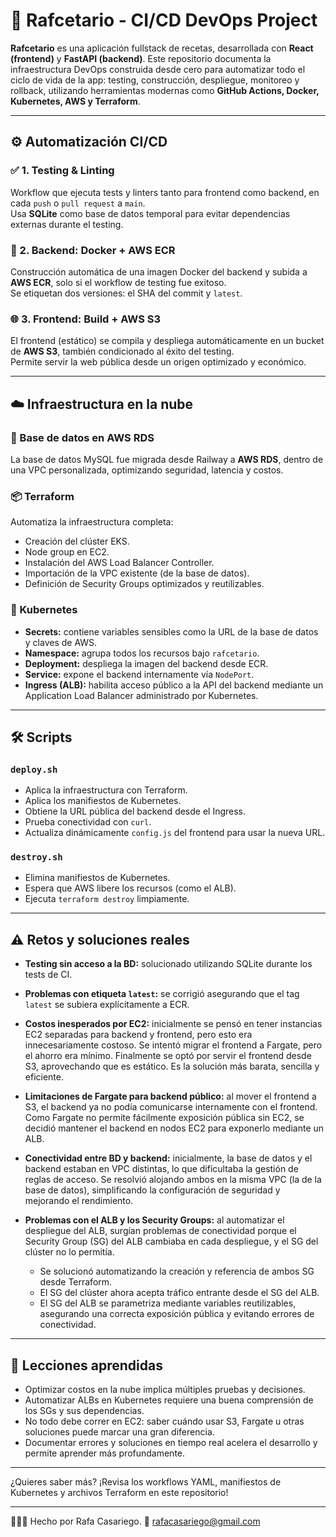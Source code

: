 # 🚀 Rafcetario - CI/CD DevOps Project

**Rafcetario** es una aplicación fullstack de recetas, desarrollada con **React (frontend)** y **FastAPI (backend)**. Este repositorio documenta la infraestructura DevOps construida desde cero para automatizar todo el ciclo de vida de la app: testing, construcción, despliegue, monitoreo y rollback, utilizando herramientas modernas como **GitHub Actions, Docker, Kubernetes, AWS y Terraform**.

---

## ⚙️ Automatización CI/CD

### ✅ 1. Testing & Linting

Workflow que ejecuta tests y linters tanto para frontend como backend, en cada `push` o `pull request` a `main`.  
Usa **SQLite** como base de datos temporal para evitar dependencias externas durante el testing.

### 🐳 2. Backend: Docker + AWS ECR

Construcción automática de una imagen Docker del backend y subida a **AWS ECR**, solo si el workflow de testing fue exitoso.  
Se etiquetan dos versiones: el SHA del commit y `latest`.

### 🌐 3. Frontend: Build + AWS S3

El frontend (estático) se compila y despliega automáticamente en un bucket de **AWS S3**, también condicionado al éxito del testing.  
Permite servir la web pública desde un origen optimizado y económico.

---

## ☁️ Infraestructura en la nube

### 🔐 Base de datos en AWS RDS

La base de datos MySQL fue migrada desde Railway a **AWS RDS**, dentro de una VPC personalizada, optimizando seguridad, latencia y costos.

### 📦 Terraform

Automatiza la infraestructura completa:
- Creación del clúster EKS.
- Node group en EC2.
- Instalación del AWS Load Balancer Controller.
- Importación de la VPC existente (de la base de datos).
- Definición de Security Groups optimizados y reutilizables.

### 🧬 Kubernetes

- **Secrets:** contiene variables sensibles como la URL de la base de datos y claves de AWS.
- **Namespace:** agrupa todos los recursos bajo `rafcetario`.
- **Deployment:** despliega la imagen del backend desde ECR.
- **Service:** expone el backend internamente vía `NodePort`.
- **Ingress (ALB):** habilita acceso público a la API del backend mediante un Application Load Balancer administrado por Kubernetes.

---

## 🛠️ Scripts

### `deploy.sh`
- Aplica la infraestructura con Terraform.
- Aplica los manifiestos de Kubernetes.
- Obtiene la URL pública del backend desde el Ingress.
- Prueba conectividad con `curl`.
- Actualiza dinámicamente `config.js` del frontend para usar la nueva URL.

### `destroy.sh`
- Elimina manifiestos de Kubernetes.
- Espera que AWS libere los recursos (como el ALB).
- Ejecuta `terraform destroy` limpiamente.

---

## ⚠️ Retos y soluciones reales

- **Testing sin acceso a la BD:** solucionado utilizando SQLite durante los tests de CI.

- **Problemas con etiqueta `latest`:** se corrigió asegurando que el tag `latest` se subiera explícitamente a ECR.

- **Costos inesperados por EC2:** inicialmente se pensó en tener instancias EC2 separadas para backend y frontend, pero esto era innecesariamente costoso. Se intentó migrar el frontend a Fargate, pero el ahorro era mínimo. Finalmente se optó por servir el frontend desde S3, aprovechando que es estático. Es la solución más barata, sencilla y eficiente.

- **Limitaciones de Fargate para backend público:** al mover el frontend a S3, el backend ya no podía comunicarse internamente con el frontend. Como Fargate no permite fácilmente exposición pública sin EC2, se decidió mantener el backend en nodos EC2 para exponerlo mediante un ALB.

- **Conectividad entre BD y backend:** inicialmente, la base de datos y el backend estaban en VPC distintas, lo que dificultaba la gestión de reglas de acceso. Se resolvió alojando ambos en la misma VPC (la de la base de datos), simplificando la configuración de seguridad y mejorando el rendimiento.

- **Problemas con el ALB y los Security Groups:** al automatizar el despliegue del ALB, surgían problemas de conectividad porque el Security Group (SG) del ALB cambiaba en cada despliegue, y el SG del clúster no lo permitía.  
  - Se solucionó automatizando la creación y referencia de ambos SG desde Terraform.
  - El SG del clúster ahora acepta tráfico entrante desde el SG del ALB.
  - El SG del ALB se parametriza mediante variables reutilizables, asegurando una correcta exposición pública y evitando errores de conectividad.

---

## 🧠 Lecciones aprendidas

- Optimizar costos en la nube implica múltiples pruebas y decisiones.
- Automatizar ALBs en Kubernetes requiere una buena comprensión de los SGs y sus dependencias.
- No todo debe correr en EC2: saber cuándo usar S3, Fargate u otras soluciones puede marcar una gran diferencia.
- Documentar errores y soluciones en tiempo real acelera el desarrollo y permite aprender más profundamente.

---

¿Quieres saber más? ¡Revisa los workflows YAML, manifiestos de Kubernetes y archivos Terraform en este repositorio!

---

👨🏻‍💻 Hecho por Rafa Casariego.
📧 rafacasariego@gmail.com
